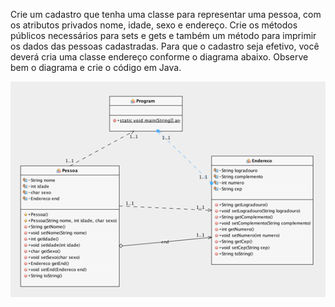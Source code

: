 Crie um cadastro que tenha uma classe para representar uma pessoa, com os atributos privados nome, idade, sexo e endereço. Crie os métodos públicos necessários para sets e gets e também um método para imprimir os dados das pessoas cadastradas. Para que o cadastro seja efetivo, você deverá cria uma classe endereço conforme o diagrama abaixo. Observe bem o diagrama e crie o código em Java.

![img.png](img.png)